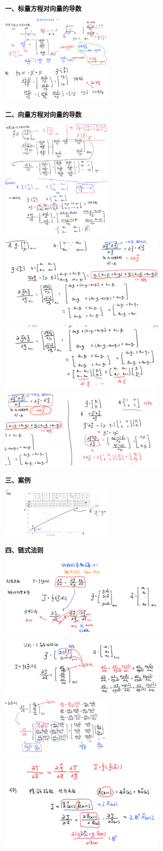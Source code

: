 ## 一、标量方程对向量的导数

<img src="https://raw.githubusercontent.com/Jian-wei-peng/typora-pic/main/202311160920881.png" alt="image-20231116092050734" style="zoom: 33%;" />

<img src="https://raw.githubusercontent.com/Jian-wei-peng/typora-pic/main/202311160921740.png" alt="image-20231116092135670" style="zoom: 33%;" />



## 二、向量方程对向量的导数

<img src="https://raw.githubusercontent.com/Jian-wei-peng/typora-pic/main/202311160923389.png" alt="image-20231116092326233" style="zoom: 33%;" />

<img src="https://raw.githubusercontent.com/Jian-wei-peng/typora-pic/main/202311160924862.png" alt="image-20231116092455741" style="zoom: 33%;" />

![image-20231116093221831](https://raw.githubusercontent.com/Jian-wei-peng/typora-pic/main/202311160932971.png)

![image-20231116093536636](https://raw.githubusercontent.com/Jian-wei-peng/typora-pic/main/202311160935787.png)

![image-20231116093625402](https://raw.githubusercontent.com/Jian-wei-peng/typora-pic/main/202311160936553.png)

## 三、案例

<img src="https://raw.githubusercontent.com/Jian-wei-peng/typora-pic/main/202311160939915.png" alt="image-20231116093949817" style="zoom:33%;" />



## 四、链式法则

![image-20231116095757843](https://raw.githubusercontent.com/Jian-wei-peng/typora-pic/main/202311160957950.png)

![image-20231116095901580](https://raw.githubusercontent.com/Jian-wei-peng/typora-pic/main/202311160959682.png)

<img src="https://raw.githubusercontent.com/Jian-wei-peng/typora-pic/main/202311160959162.png" alt="image-20231116095950011" style="zoom:33%;" />

![image-20231116100146571](https://raw.githubusercontent.com/Jian-wei-peng/typora-pic/main/202311161001663.png)







